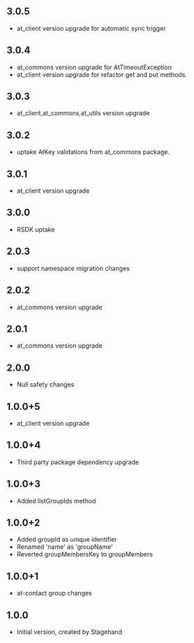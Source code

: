## 3.0.5
- at_client version upgrade for automatic sync trigger
## 3.0.4
- at_commons version upgrade for AtTimeoutException 
- at_client version upgrade for refactor get and put methods.
## 3.0.3
- at_client,at_commons,at_utils version upgrade
## 3.0.2
- uptake AtKey validations from at_commons package. 
## 3.0.1
- at_client version upgrade
## 3.0.0
- RSDK uptake
## 2.0.3
- support namespace migration changes
## 2.0.2
- at_commons version upgrade
## 2.0.1
- at_commons version upgrade
## 2.0.0
- Null safety changes
## 1.0.0+5
- at_client version upgrade
## 1.0.0+4
- Third party package dependency upgrade
## 1.0.0+3
- Added listGroupIds method
## 1.0.0+2
- Added groupId as unique identifier 
- Renamed 'name' as 'groupName' 
- Reverted groupMembersKey to groupMembers
## 1.0.0+1
- at-contact group changes
## 1.0.0
- Initial version, created by Stagehand
